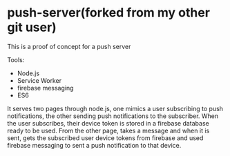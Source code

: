 # push-server(forked from my other git user)
This is a proof of concept for a push server

Tools:
 - Node.js
 - Service Worker
 - firebase messaging
 - ES6

It serves two pages through node.js, one mimics a user subscribing to push notifications, the other sending push notifications to the subscriber. When the user subscribes,
their device token is stored in a firebase database ready to be used. From the other page, takes a message and when it is sent, gets the subscribed user device tokens from firebase and used firebase messaging to sent a push notification to that device.


